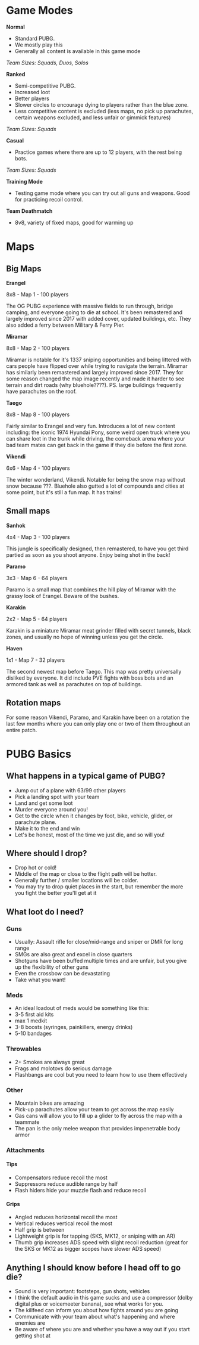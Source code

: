 



# Game Modes
**Normal**
 - Standard PUBG. 
 - We mostly play this 
 - Generally all content is available in this game mode

*Team Sizes: Squads, Duos, Solos*

**Ranked**
 - Semi-competitive PUBG. 
 - Increased loot
 - Better players
 - Slower circles to encourage dying to players rather than the blue zone.
 - Less competitive content is excluded (less maps, no pick up parachutes, certain weapons excluded, and less unfair or gimmick features)

*Team Sizes: Squads*

**Casual**
 - Practice games where there are up to 12 players, with the rest being bots.

*Team Sizes: Squads*

**Training Mode**
 - Testing game mode where you can try out all guns and weapons. Good for practicing recoil control.

**Team Deathmatch**
 - 8v8, variety of fixed maps, good for warming up




# Maps
## Big Maps

**Erangel**

8x8 - Map 1 - 100 players

The OG PUBG experience with massive fields to run through, bridge camping, and everyone going to die at school. It's been remastered and largely improved since 2017 with added cover, updated buildings, etc. They also added a ferry between Military & Ferry Pier.

**Miramar**

8x8 - Map 2 - 100 players

Miramar is notable for it's 1337 sniping opportunities and being littered with cars people have flipped over while trying to navigate the terrain. Miramar has similarly been remastered and largely improved since 2017. They for some reason changed the map image recently and made it harder to see terrain and dirt roads (why bluehole????). PS. large buildings frequently have parachutes on the roof.

**Taego**

8x8 - Map 8 - 100 players

Fairly similar to Erangel and very fun. Introduces a lot of new content including: the iconic 1974 Hyundai Pony, some weird open truck where you can share loot in the trunk while driving, the comeback arena where your bad team mates can get back in the game if they die before the first zone.

**Vikendi**

6x6 - Map 4 - 100 players

The winter wonderland, Vikendi. Notable for being the snow map without snow because ???. Bluehole also gutted a lot of compounds and cities at some point, but it's still a fun map. It has trains!


## Small maps

**Sanhok**

4x4 - Map 3 - 100 players

This jungle is specifically designed, then remastered, to have you get third partied as soon as you shoot anyone. Enjoy being shot in the back!

**Paramo**

3x3 - Map 6 - 64 players

Paramo is a small map that combines the hill play of Miramar with the grassy look of Erangel. Beware of the bushes.

**Karakin**

2x2 - Map 5 - 64 players

Karakin is a miniature Miramar meat grinder filled with secret tunnels, black zones, and usually no hope of winning unless you get the circle.

**Haven**

1x1 - Map 7 - 32 players

The second newest map before Taego. This map was pretty universally disliked by everyone. It did include PVE fights with boss bots and an armored tank as well as parachutes on top of buildings.

## Rotation maps
For some reason Vikendi, Paramo, and Karakin have been on a rotation the last few months where you can only play one or two of them throughout an entire patch.


# PUBG Basics
## What happens in a typical game of PUBG?
 - Jump out of a plane with 63/99 other players
 - Pick a landing spot with your team
 - Land and get some loot
 - Murder everyone around you!
 - Get to the circle when it changes by foot, bike, vehicle, glider, or parachute plane.
 - Make it to the end and win
 - Let's be honest, most of the time we just die, and so will you!

## Where should I drop?
 - Drop hot or cold!
 - Middle of the map or close to the flight path will be hotter.
 - Generally further / smaller locations will be colder.
 - You may try to drop quiet places in the start, but remember the more you fight the better you'll get at it

## What loot do I need?
### Guns
 - Usually: Assault rifle for close/mid-range and sniper or DMR for long range
 - SMGs are also great and excel in close quarters
 - Shotguns have been buffed multiple times and are unfair, but you give up the flexibility of other guns
 - Even the crossbow can be devastating
 - Take what you want!

### Meds
 - An ideal loadout of meds would be something like this:
 - 3-5 first aid kits
 - max 1 medkit
 - 3-8 boosts (syringes, painkillers, energy drinks)
 - 5-10 bandages
 
### Throwables
 - 2+ Smokes are always great
 - Frags and molotovs do serious damage
 - Flashbangs are cool but you need to learn how to use them effectively
 
### Other
 - Mountain bikes are amazing
 - Pick-up parachutes allow your team to get across the map easily
 - Gas cans will allow you to fill up a glider to fly across the map with a teammate
 - The pan is the only melee weapon that provides impenetrable body armor
 
### Attachments
#### Tips
 - Compensators reduce recoil the most
 - Suppressors reduce audible range by half
 - Flash hiders hide your muzzle flash and reduce recoil

#### Grips
 - Angled reduces horizontal recoil the most
 - Vertical reduces vertical recoil the most
 - Half grip is between
 - Lightweight grip is for tapping (SKS, MK12, or sniping with an AR)
 - Thumb grip increases ADS speed with slight recoil reduction (great for the SKS or MK12 as bigger scopes have slower ADS speed)

## Anything I should know before I head off to go die?
 - Sound is very important: footsteps, gun shots, vehicles
 - I think the default audio in this game sucks and use a compressor (dolby digital plus or voicemeeter banana), see what works for you.
 - The killfeed can inform you about how fights around you are going
 - Communicate with your team about what's happening and where enemies are
 - Be aware of where you are and whether you have a way out if you start getting shot at
